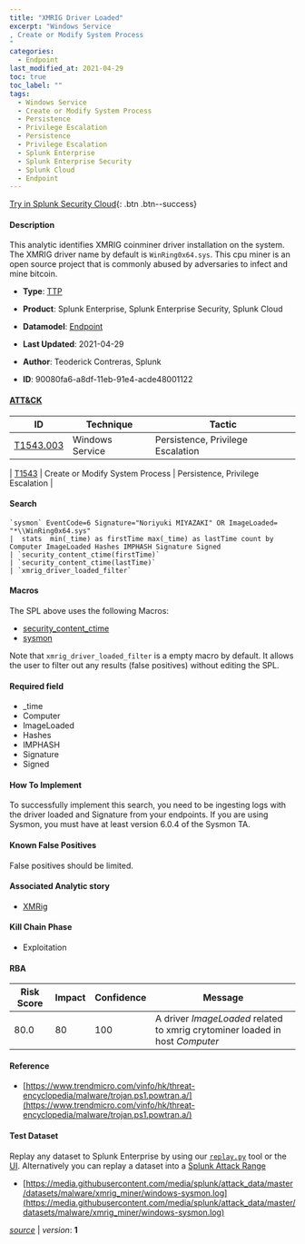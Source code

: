 ```yaml
---
title: "XMRIG Driver Loaded"
excerpt: "Windows Service
, Create or Modify System Process
"
categories:
  - Endpoint
last_modified_at: 2021-04-29
toc: true
toc_label: ""
tags:
  - Windows Service
  - Create or Modify System Process
  - Persistence
  - Privilege Escalation
  - Persistence
  - Privilege Escalation
  - Splunk Enterprise
  - Splunk Enterprise Security
  - Splunk Cloud
  - Endpoint
---
```




[Try in Splunk Security Cloud](https://www.splunk.com/en_splunk_app_enrichmentus/cyber-security.html){: .btn .btn--success}

#### Description

This analytic identifies XMRIG coinminer driver installation on the system. The XMRIG driver name by default is `WinRing0x64.sys`. This cpu miner is an open source project that is commonly abused by adversaries to infect and mine bitcoin.

- **Type**: [TTP](https://github.com/splunk/security_content/wiki/object-Analytic-Types)
- **Product**: Splunk Enterprise, Splunk Enterprise Security, Splunk Cloud
- **Datamodel**: [Endpoint](https://docs.splunk.com/Documentation/CIM/latest/User/Endpoint)

- **Last Updated**: 2021-04-29
- **Author**: Teoderick Contreras, Splunk
- **ID**: 90080fa6-a8df-11eb-91e4-acde48001122


#### [ATT&CK](https://attack.mitre.org/)

| ID             | Technique        |  Tactic             |
| -------------- | ---------------- |-------------------- |
| [T1543.003](https://attack.mitre.org/techniques/T1543/003/) | Windows Service | Persistence, Privilege Escalation |

| [T1543](https://attack.mitre.org/techniques/T1543/) | Create or Modify System Process | Persistence, Privilege Escalation |

#### Search

```
`sysmon` EventCode=6 Signature="Noriyuki MIYAZAKI" OR ImageLoaded= "*\\WinRing0x64.sys" 
|  stats  min(_time) as firstTime max(_time) as lastTime count by  Computer ImageLoaded Hashes IMPHASH Signature Signed 
| `security_content_ctime(firstTime)` 
| `security_content_ctime(lastTime)` 
| `xmrig_driver_loaded_filter`
```

#### Macros
The SPL above uses the following Macros:
* [security_content_ctime](https://github.com/splunk/security_content/blob/develop/macros/security_content_ctime.yml)
* [sysmon](https://github.com/splunk/security_content/blob/develop/macros/sysmon.yml)

Note that `xmrig_driver_loaded_filter` is a empty macro by default. It allows the user to filter out any results (false positives) without editing the SPL.

#### Required field
* _time
* Computer
* ImageLoaded
* Hashes
* IMPHASH
* Signature
* Signed


#### How To Implement
To successfully implement this search, you need to be ingesting logs with the driver loaded and Signature from your endpoints. If you are using Sysmon, you must have at least version 6.0.4 of the Sysmon TA.

#### Known False Positives
False positives should be limited.

#### Associated Analytic story
* [XMRig](/stories/xmrig)


#### Kill Chain Phase
* Exploitation



#### RBA

| Risk Score  | Impact      | Confidence   | Message      |
| ----------- | ----------- |--------------|--------------|
| 80.0 | 80 | 100 | A driver $ImageLoaded$ related to xmrig crytominer loaded in host $Computer$ |




#### Reference

* [https://www.trendmicro.com/vinfo/hk/threat-encyclopedia/malware/trojan.ps1.powtran.a/](https://www.trendmicro.com/vinfo/hk/threat-encyclopedia/malware/trojan.ps1.powtran.a/)



#### Test Dataset
Replay any dataset to Splunk Enterprise by using our [`replay.py`](https://github.com/splunk/attack_data#using-replaypy) tool or the [UI](https://github.com/splunk/attack_data#using-ui).
Alternatively you can replay a dataset into a [Splunk Attack Range](https://github.com/splunk/attack_range#replay-dumps-into-attack-range-splunk-server)


* [https://media.githubusercontent.com/media/splunk/attack_data/master/datasets/malware/xmrig_miner/windows-sysmon.log](https://media.githubusercontent.com/media/splunk/attack_data/master/datasets/malware/xmrig_miner/windows-sysmon.log)



[*source*](https://github.com/splunk/security_content/tree/develop/detections/endpoint/xmrig_driver_loaded.yml) \| *version*: **1**